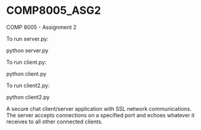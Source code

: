 # COMP8005_ASG2

COMP 8005 - Assignment 2

To run server.py:

python server.py

To run client.py:

python client.py

To run client2.py:

python client2.py

A secure chat client/server application with SSL network communications. The server accepts connections on a specified port and echoes whatever it receives to all other connected clients.
